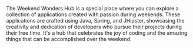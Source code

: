 The Weekend Wonders Hub is a special place where you can explore a collection of applications created with passion during weekends. These applications are crafted using Java, Spring, and JHipster, showcasing the creativity and dedication of developers who pursue their projects during their free time. It's a hub that celebrates the joy of coding and the amazing things that can be accomplished over the weekend.
